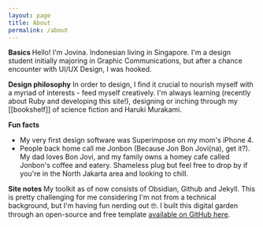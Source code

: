 ```yaml
---
layout: page
title: About
permalink: /about
---
```


<strong>Basics </strong>
Hello! I'm Jovina. Indonesian living in Singapore. I'm a design student initially majoring in Graphic Communications, but after a chance encounter with UI/UX Design, I was hooked. 

<strong>Design philosophy</strong>
In order to design, I find it crucial to nourish myself with a myriad of interests - feed myself creatively. I'm always learning (recently about Ruby and developing this site!), designing or inching through my [[bookshelf]] of science fiction and Haruki Murakami. 

<strong> Fun facts </strong>
-    My very first design software was Superimpose on my mom's iPhone 4. 
-    People back home call me Jonbon (Because Jon Bon Jovi(na), get it?). My dad loves Bon Jovi, and my family owns a homey cafe called Jonbon's coffee and eatery. Shameless plug but feel free to drop by if you're in the North Jakarta area and looking to chill.


<strong>Site notes </strong>
My toolkit as of now consists of Obsidian, Github and Jekyll. This is pretty challenging for me considering I'm not from a technical background, but I'm having fun nerding out 🤓. I built this digital garden through an open-source and free template [available on GitHub here](https://github.com/maximevaillancourt/digital-garden-jekyll-template). 